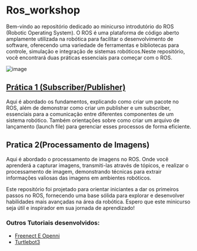 # Ros_workshop

Bem-vindo ao repositório dedicado ao minicurso introdutório do ROS (Robotic Operating System). O ROS é uma plataforma de código aberto amplamente utilizada na robótica para facilitar o desenvolvimento de software, oferecendo uma variedade de ferramentas e bibliotecas para controle, simulação e integração de sistemas robóticos.Neste repositório, você encontrará duas práticas essenciais para começar com o ROS.

![image](https://embarcados.com.br/wp-content/uploads/2019/06/ros.png)

## [Prática 1 (Subscriber/Publisher)](Pratica_1.md)

Aqui é abordado os fundamentos, explicando como criar um pacote no ROS, além de demonstrar como criar um publisher e um subscriber, essenciais para a comunicação entre diferentes componentes de um sistema robótico. Também orientações sobre como criar um arquivo de lançamento (launch file) para gerenciar esses processos de forma eficiente.

## Pratica 2(Processamento de Imagens)

Aqui é abordado o processamento de imagens no ROS. Onde você aprenderá a capturar imagens, transmiti-las através de tópicos, e realizar o processamento de imagem, demonstrando técnicas para extrair informações valiosas das imagens em ambientes robóticos.

Este repositório foi projetado para orientar iniciantes a dar os primeiros passos no ROS, fornecendo uma base sólida para explorar e desenvolver habilidades mais avançadas na área da robótica. Espero que este minicurso seja útil e inspirador em sua jornada de aprendizado!

### Outros Tutoriais desenvolvidos:
  - [Freenect E Openni](https://github.com/HerickDallagnol/-Oppeni_Tracker)
  - [Turtlebot3](https://github.com/HerickDallagnol/Tutorial_Turtlebot3)





